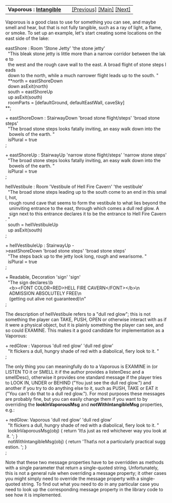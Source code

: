 <table width="100%" data-border="0" data-cellspacing="0"
data-cellpadding="3" data-bgcolor="#C0C0C0">
<colgroup>
<col style="width: 50%" />
<col style="width: 50%" />
</colgroup>
<tbody>
<tr>
<td style="text-align: left;"><strong>Vaporous : <a
href="intangible.htm">Intangible</a><br />
</strong></td>
<td style="text-align: right;"><a href="occluder.htm">[Previous]</a> <a
href="generalintroduction.htm">[Main]</a> <a
href="simpleodor.htm">[Next]</a></td>
</tr>
</tbody>
</table>

  
Vaporous is a good class to use for something you can see, and maybe
smell and hear, but that is not fully tangible, such as a ray of light,
a flame, or smoke. To set up an example, let's start creating some
locations on the east side of the lake:  
  
eastShore : Room 'Stone Jetty' 'the stone jetty'  
  "This bleak stone jetty is little more than a narrow corridor between the lake to  
  the west and the rough cave wall to the east. A broad flight of stone steps leads  
  down to the north, while a much narrower flight leads up to the south. "  
  **north = eastShoreDown  
  down asExit(north)  
  south = eastShoreUp  
  up asExit(south)  
  roomParts = \[defaultGround, defaultEastWall, caveSky\]  
**;  
  
+ eastShoreDown : StairwayDown 'broad stone flight/steps' 'broad stone
steps'  
  "The broad stone steps looks fatally inviting, an easy walk down into the  
   bowels of the earth. "  
  isPlural = true   
;  
  
+ eastShoreUp : StairwayUp 'narrow stone flight/steps' 'narrow stone
steps'  
  "The broad stone steps looks fatally inviting, an easy walk down into the  
   bowels of the earth. "  
  isPlural = true   
;  
  
hellVestibule : Room 'Vestibule of Hell Fire Cavern' 'the vestibule'  
  "The broad stone steps leading up to the south come to an end in this small, hot,  
   rough round cave that seems to form the vestibule to what lies beyond the  
   uninviting entrance to the east, through which comes a dull red glow. A  
   sign next to this entrance declares it to be the entrance to Hell Fire Cavern. "   
  south = hellVestibuleUp  
  up asExit(south)    
;  
  
+ hellVestibuleUp : StairwayUp -\>eastShoreDown 'broad stone steps' 'broad stone steps'  
  "The steps back up to the jetty look long, rough and wearisome. "  
  isPlural = true  
;  
  
+ Readable, Decoration 'sign' 'sign'  
  "The sign declares:\b  
   \<b\>\<FONT COLOR=RED\>HELL FIRE CAVERN\</FONT\>\</b\>\n  
   ADMISSION ABSOLUTELY FREE\n  
   (getting out alive not guaranteed)\n"  
;  
  
The description of hellVestibule refers to a "dull red glow"; this is
not something the player can TAKE, PUSH, OPEN or otherwise interact with
as if it were a physical object, but it is plainly something the player
can see, and so could EXAMINE. This makes it a good candidate for
implementation as a Vaporous:  
  
+ redGlow : Vaporous 'dull red glow' 'dull red glow'  
  "It flickers a dull, hungry shade of red with a diabolical, fiery look to it. "  
;  
  
The only thing you can meaningfully do to a Vaporous is EXAMINE in (or
LISTEN TO it or SMELL it if the author provides a listenDesc and a
smellDesc), otherwise it provides one standard message if the player
tries to LOOK IN, UNDER or BEHIND ("You just see the dull red glow.")
and another if you try to do anything else to it, such as PUSH, TAKE or
EAT it ("You can't do that to a dull red glow."). For most purposes
these messages are probably fine, but you can easily change them if you
want to by overriding the **lookInVaporousMsg** and
**notWithIntangibleMsg** properties, e.g.:  
  
+ redGlow: Vaporous 'dull red glow' 'dull red glow'  
  "It flickers a dull, hungry shade of red with a diabolical, fiery look to it. "  
  lookInVaporousMsg(obj) { return 'It\\s just as red whichever way you look at it. '; }  
  notWithIntangibleMsg(obj) { return 'That\\s not a particularly practical suggestion. '; }  
;  
  
Note that these two message properties have to be overridden as methods
with a single parameter that return a single-quoted string.
Unfortunately, this is not a general rule when overriding a message
property; it other cases you might simply need to override the message
property with a single-quoted string. To find out what you need to do in
any particular case you need to look up the corresponding message
property in the library code to see how it is implemented.  
  
  
